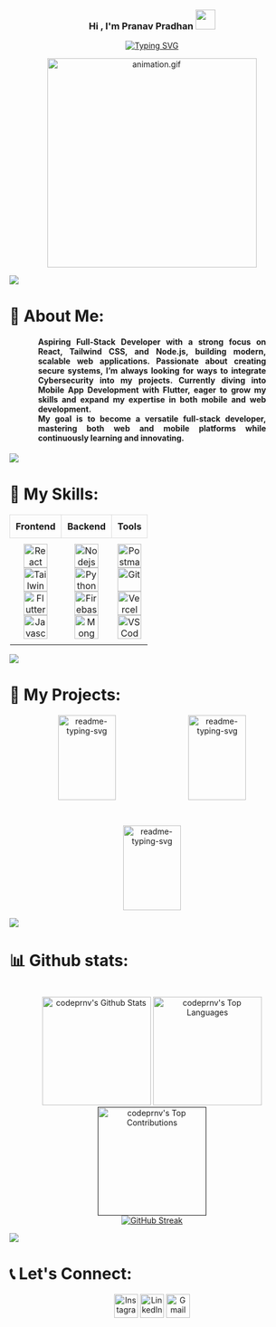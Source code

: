 <h3 align="center">Hi , I'm Pranav Pradhan <img src="https://media.giphy.com/media/hvRJCLFzcasrR4ia7z/giphy.gif" width="35"></h3>
<p align="center">
<a href="https://git.io/typing-svg"><img src="https://readme-typing-svg.herokuapp.com?font=Fira+Code&weight=600&size=15&pause=1000&center=true&vCenter=true&width=435&lines=Aspiring+Full+Stack+Dev%E2%9C%A8;Exploring+the+logic+behind+learning+systems%F0%9F%A7%A0;Code.+Secure.+Learn.+Repeat%F0%9F%94%81" alt="Typing SVG" /></a>
</p>
<p align="center"><img src="https://bit.ly/3S6zN37" width="370" alt="animation.gif"></p>
<img src="https://bit.ly/3RqwCTR" /> 


# 💫 About Me:
<div align="center" style="max-width: 80%; margin-left: auto; margin-right: auto; text-align: justify;">
  <h4>Aspiring Full-Stack Developer with a strong focus on <strong>React</strong>, <strong>Tailwind CSS</strong>, and <strong>Node.js</strong>, building modern, scalable web applications. Passionate about creating secure systems, I’m always looking for ways to integrate <strong>Cybersecurity</strong> into my projects. Currently diving into <strong>Mobile App Development with Flutter</strong>, eager to grow my skills and expand my expertise in both mobile and web development.<br/> 
  My goal is to become a versatile full-stack developer, mastering both <strong>web</strong> and <strong>mobile</strong> platforms while continuously learning and innovating.</h4>
</div>

<img src="https://bit.ly/3RqwCTR" />

# 🧠 My Skills:

<table align="center" style="border-collapse: collapse; width: 90%; text-align: center;">
  <tr>
    <th style="padding: 10px; border: 1px solid #ddd;">Frontend</th>
    <th style="padding: 10px; border: 1px solid #ddd;">Backend</th>
    <th style="padding: 10px; border: 1px solid #ddd;">Tools</th>
  </tr>
  <tr>
    <td style="padding: 10px;">
      <a href="https://react.dev/"><img alt="React" title="React" src="https://react.dev/favicon.ico" height="42"></a><br>
      <a href="https://tailwindcss.com/"><img alt="Tailwind" title="Tailwind" src="https://tailwindcss.com/favicon.ico" height="42"></a><br>
      <a href="https://flutter.dev/"><img alt="Flutter" title="Flutter" src="https://img.icons8.com/?size=48&id=pCvIfmctRaY8&format=png&color=000000" height="42"></a><br>
      <a href="https://www.w3schools.com/Js/"><img alt="Javascript" title="Javascript" src="https://img.icons8.com/?size=100&id=108784&format=png&color=000000" height="42"></a><br>
    </td>
    <td style="padding: 10px;">
      <a href="https://nodejs.org/en"><img alt="Nodejs" title="Nodejs" src="https://img.icons8.com/?size=48&id=54087&format=png&color=000000" height="42"></a><br>
      <a href="https://www.python.org/"><img alt="Python" title="Python" src="https://img.icons8.com/?size=100&id=13441&format=png&color=000000" height="42"></a><br>
      <a href="https://firebase.google.com/"><img alt="Firebase" title="Firebase" src="https://img.icons8.com/?size=100&id=87330&format=png&color=000000" height="42"></a><br>
      <a href="https://www.mongodb.com/"><img alt="MongoDB" title="MongoDB" src="https://www.mongodb.com/favicon.ico" height="42"></a><br>
    </td>
    <td style="padding: 10px;">
      <a href="https://www.postman.com/"><img alt="Postman" title="Postman" src="https://voyager.postman.com/logo/postman-logo-icon-orange.svg" height="42"></a><br>
      <a href="https://git-scm.com/"><img alt="Git" title="Git- Version Control" src="https://git-scm.com/favicon.ico" height="42"></a><br>
      <a href="https://vercel.com/"><img alt="Vercel" title="Vercel" src="https://vercel.com/favicon.ico" height="42"></a><br>
      <a href="https://code.visualstudio.com/"><img alt="VS Code" title="VS Code" src="https://code.visualstudio.com/favicon.ico" height="42"></a><br>
    </td>
  </tr>
</table>

<img src="https://bit.ly/3RqwCTR" />

# 📘 My Projects:

<p align="center">
  <p style="widht: 100%;" align="center">
    <a href="https://github.com/codeprnv/Foody"><img align="center" width="45%" height="150px" src="https://github-readme-stats.vercel.app/api/pin/?username=codeprnv&repo=Foody&bg_color=1F222E&title_color=7cebf5&icon_color=2d7de4&theme=react&border_color=7cebf5&border_radius=10&show_icons=true" alt="readme-typing-svg"></a>
    <a href="https://github.com/codeprnv/movieflix_03"><img align="center" width="45%" height="150px" src="https://github-readme-stats.vercel.app/api/pin/?username=codeprnv&repo=movieflix_03&bg_color=1F222E&title_color=7cebf5&icon_color=2d7de4&theme=react&border_color=7cebf5&border_radius=10&show_icons=true" alt="readme-typing-svg"></a>
  </p>
  <p align="center">&#8192;</p>
  <p style="widht: 100%;" align="center">
    <a href="https://github.com/codeprnv/tastetrace"><img align="center" width="45%" height="150px" src="https://github-readme-stats.vercel.app/api/pin/?username=codeprnv&repo=tastetrace&bg_color=1F222E&title_color=7cebf5&icon_color=2d7de4&theme=react&border_color=7cebf5&border_radius=10&show_icons=true" alt="readme-typing-svg"></a>
  </p>
</p>

<img src="https://bit.ly/3RqwCTR" /> 

# 📊 Github stats:

<!-- Bassed on: https://github.com/anuraghazra/github-readme-stats -->
<p align="center">
  <br/>
  <a href="https://github.com/anuraghazra/github-readme-stats"><img alt="codeprnv's Github Stats" src="https://github-readme-stats.vercel.app/api/?username=codeprnv&show_icons=true&count_private=true&theme=react&bg_color=1F222E&title_color=7cebf5&icon_color=2d7de4&show_icons=true&border_color=7cebf5&border_radius=10" height="192px"/></a>
  <a href="https://github.com/anuraghazra/github-readme-stats"><img alt="codeprnv's Top Languages" src="https://github-readme-stats.vercel.app/api/top-langs/?username=codeprnv&&layout=compact&theme=react&bg_color=1F222E&title_color=7cebf5&icon_color=2d7de4&show_icons=true&border_color=7cebf5&border_radius=10" height="192px"/></a>
  <br/>
  <a href=""><img alt="codeprnv's Top Contributions" src="https://github-profile-summary-cards.vercel.app/api/cards/profile-details?username=codeprnv&theme=tokyonight" height="192px"/></a><br/>
  <a href="https://git.io/streak-stats"><img src="https://streak-stats.demolab.com?user=codeprnv&theme=react&hide_border=true&date_format=M%20j%5B%2C%20Y%5D" alt="GitHub Streak" /></a>
</p>

<img src="https://bit.ly/3RqwCTR" /> 

# 📞 Let's Connect:
<p align="center">
  <a href="https://www.instagram.com/prnv._03"><img src="https://img.icons8.com/?size=48&id=Xy10Jcu1L2Su&format=png&color=000000" alt="Instagram" height="42"/></a>
  <a href="https://www.linkedin.com/in/codexprnv/"><img src="https://img.icons8.com/?size=48&id=13930&format=png&color=000000" alt="LinkedIn" height="42"/></a>
  <a href="mailto:work.pranav.0304@gmail.com"><img src="https://img.icons8.com/?size=48&id=qyRpAggnV0zH&format=png&color=000000" alt="Gmail" height="42"/></a>
</p>
